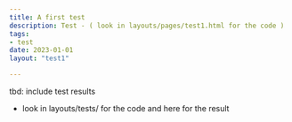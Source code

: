 ```yaml
---
title: A first test
description: Test - ( look in layouts/pages/test1.html for the code )
tags:
- test
date: 2023-01-01
layout: "test1"

---
```


tbd: include test results
- look in layouts/tests/ for the code and here for the result

